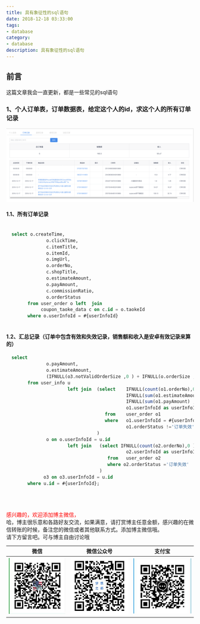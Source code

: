 ```yaml
---
title: 具有象征性的sql语句
date: 2018-12-18 03:33:00
tags: 
- database
category: 
- database
description: 具有象征性的sql语句
---
```

<!-- image url 
https://raw.githubusercontent.com/HealerJean/HealerJean.github.io/master/blogImages
　　首行缩进
<font color="red">  </font>

<font  color="red" size="4">   </font>


<font size="4">   </font>
-->

## 前言

这篇文章我会一直更新，都是一些常见的sql语句


### 1、个人订单表，订单数据表，给定这个人的id，求这个人的所有订单记录

![WX20181218-105250@2x](https://raw.githubusercontent.com/HealerJean/HealerJean.github.io/master/blogImages/WX20181218-105250@2x.png)


#### 1.1、所有订单记录

```sql

  select o.createTime,
               o.clickTime,
               c.itemTitle,
               o.itemId,
               o.imgUrl,
               o.orderNo,
               c.shopTitle,
               o.estimateAmount,
               o.payAmount,
               c.commissionRatio,
               o.orderStatus
        from user_order o left  join
             coupon_taoke_data c on c.id = o.taokeId
        where o.userInfoId = #{userInfoId}
        

```


#### 1.2、汇总记录（订单中包含有效和失效记录，销售额和收入是安卓有效记录来算的）


```sql
  select
               o.payAmount,
               o.estimateAmount,
               (IFNULL(o3.notValidOrderSize ,0 ) + IFNULL(o.orderSize ,0 ) ) as orderSize
        from user_info u
                       left join  (select    IFNULL(count(o1.orderNo),0 )  as orderSize ,
                                             IFNULL(sum(o1.estimateAmount) ,0)  as  estimateAmount ,
                                             IFNULL(sum(o1.payAmount) ,0) as payAmount,
                                             o1.userInfoId as userInfoId
                                     from    user_order o1
                                     where   o1.userInfoId = #{userInfoId} and
                                             o1.orderStatus !='订单失效'
                                  )
               o on o.userInfoId = u.id
                       left join   (select IFNULL(count(o2.orderNo),0 ) as notValidOrderSize,
                                             o2.userInfoId as userInfoId
                                      from   user_order o2
                                      where o2.orderStatus ='订单失效'  and o2.userInfoId = #{userInfoId}
                                   )
              o3 on o3.userInfoId = u.id
        where u.id = #{userInfoId};


```




<br/><br/><br/>
<font color="red"> 感兴趣的，欢迎添加博主微信， </font><br/>
哈，博主很乐意和各路好友交流，如果满意，请打赏博主任意金额，感兴趣的在微信转账的时候，备注您的微信或者其他联系方式。添加博主微信哦。
<br/>
请下方留言吧。可与博主自由讨论哦

|微信 | 微信公众号|支付宝|
|:-------:|:-------:|:------:|
| ![微信](https://raw.githubusercontent.com/HealerJean/HealerJean.github.io/master/assets/img/tctip/weixin.jpg)|![微信公众号](https://raw.githubusercontent.com/HealerJean/HealerJean.github.io/master/assets/img/my/qrcode_for_gh_a23c07a2da9e_258.jpg)|![支付宝](https://raw.githubusercontent.com/HealerJean/HealerJean.github.io/master/assets/img/tctip/alpay.jpg) |




<!-- Gitalk 评论 start  -->

<link rel="stylesheet" href="https://unpkg.com/gitalk/dist/gitalk.css">
<script src="https://unpkg.com/gitalk@latest/dist/gitalk.min.js"></script> 
<div id="gitalk-container"></div>    
 <script type="text/javascript">
    var gitalk = new Gitalk({
		clientID: `1d164cd85549874d0e3a`,
		clientSecret: `527c3d223d1e6608953e835b547061037d140355`,
		repo: `HealerJean.github.io`,
		owner: 'HealerJean',
		admin: ['HealerJean'],
		id: 'AAAAAAAAAAAAAAA',
    });
    gitalk.render('gitalk-container');
</script> 

<!-- Gitalk end -->

